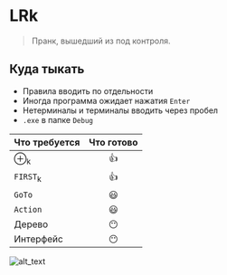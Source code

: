 # LRk

>Пранк, вышедший из под контроля. 


## Куда тыкать
* Правила вводить по отдельности
* Иногда программа ожидает нажатия `Enter`
* Нетерминалы и терминалы вводить через пробел
* `.exe` в папке `Debug`

|Что требуется| Что готово|
|-------------|:---------:|
|&#8853;<sub>k|:thumbsup:|
|`FIRST`<sub>k|:thumbsup:|
|`GoTo`|:smiley:|
|`Action`|:smiley:|
|Дерево|:no_mouth:|
|Интерфейс|:no_mouth:|
  
![alt_text](https://cs8.pikabu.ru/post_img/big/2017/07/18/7/1500377160124885495.jpg "Шутка")


